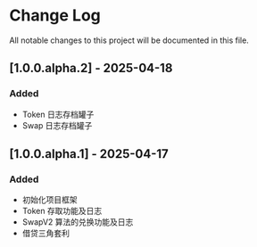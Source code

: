 # Change Log

All notable changes to this project will be documented in this file.

## [1.0.0.alpha.2] - 2025-04-18

### Added

- Token 日志存档罐子
- Swap 日志存档罐子

## [1.0.0.alpha.1] - 2025-04-17

### Added

- 初始化项目框架
- Token 存取功能及日志
- SwapV2 算法的兑换功能及日志
- 借贷三角套利
